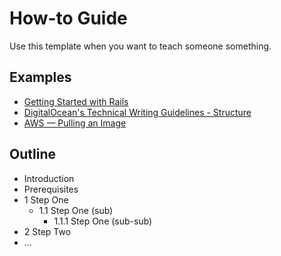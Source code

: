 # How-to Guide

Use this template when you want to teach someone something.

## Examples

- [Getting Started with Rails](https://guides.rubyonrails.org/getting_started.html)
- [DigitalOcean's Technical Writing Guidelines - Structure](https://www.digitalocean.com/community/tutorials/digitalocean-s-technical-writing-guidelines#structure)
- [AWS — Pulling an Image](https://docs.aws.amazon.com/AmazonECR/latest/userguide/docker-pull-ecr-image.html)

## Outline

- Introduction
- Prerequisites
- 1 Step One
    - 1.1 Step One (sub)
        - 1.1.1 Step One (sub-sub)
- 2 Step Two
- ...
